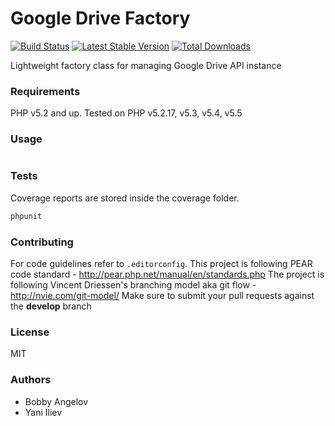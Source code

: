# Google Drive Factory

[![Build Status](https://travis-ci.org/borislav-angelov/gdrive-factory.png)](https://travis-ci.org/borislav-angelov/gdrive-factory)
[![Latest Stable Version](https://poser.pugx.org/gdrive-factory/gdrive-factory/v/stable.png)](https://packagist.org/packages/gdrive-factory/gdrive-factory)
[![Total Downloads](https://poser.pugx.org/gdrive-factory/gdrive-factory/downloads.png)](https://packagist.org/packages/gdrive-factory/gdrive-factory)

Lightweight factory class for managing Google Drive API instance

### Requirements
PHP v5.2 and up. Tested on PHP v5.2.17, v5.3, v5.4, v5.5

### Usage
```php
```

### Tests
Coverage reports are stored inside the coverage folder.
```bash
phpunit
```

### Contributing
For code guidelines refer to `.editorconfig`. This project is following PEAR code standard - http://pear.php.net/manual/en/standards.php
The project is following Vincent Driessen's branching model aka git flow - http://nvie.com/git-model/
Make sure to submit your pull requests against the **develop** branch

### License
MIT

### Authors
* Bobby Angelov
* Yani Iliev
